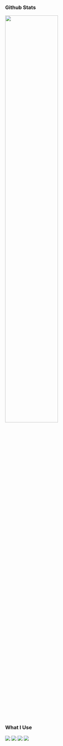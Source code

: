 ### Github Stats 
<img src="https://github-readme-stats.vercel.app/api?username=DooJayu&show_icons=true&layout=compact&count_private=true&hide_title=true&theme=dracula" style="width: 58%; max-width: 58%; min-width: 58%;"></a>

### What I Use
<p>
  <img src="https://img.shields.io/badge/python%20-%2314354C.svg?&style=for-the-badge&logo=python&logoColor=white"> 
  <img src="https://img.shields.io/badge/git%20-%23F05033.svg?&style=for-the-badge&logo=git&logoColor=white"> 
  <img src="https://img.shields.io/badge/github%20-%23121011.svg?&style=for-the-badge&logo=github&logoColor=white"> 
  <img src="https://img.shields.io/badge/html5%20-%23E34F26.svg?&style=for-the-badge&logo=html5&logoColor=white">
</p>

